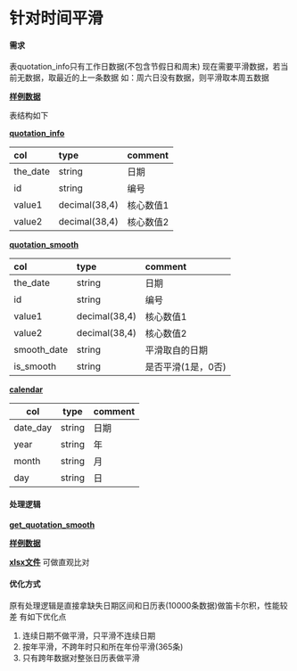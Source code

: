 # 针对时间平滑

#### 需求
表quotation_info只有工作日数据(不包含节假日和周末)
现在需要平滑数据，若当前无数据，取最近的上一条数据
如：周六日没有数据，则平滑取本周五数据

[**样例数据**](../data/quotation_info.txt)

表结构如下

[**quotation_info**](../sql/quotation_info.sql)

| col      | type          | comment   |
| :------- | :------------ | :-------- |
| the_date | string        | 日期      |
| id       | string        | 编号      |
| value1   | decimal(38,4) | 核心数值1 |
| value2   | decimal(38,4) | 核心数值2 |


[**quotation_smooth**](../sql/quotation_smooth.sql)

| col          | type          | comment            |
| :----------- | :------------ | :----------------- |
| the_date     | string        | 日期               |
| id           | string        | 编号               |
| value1       | decimal(38,4) | 核心数值1          |
| value2       | decimal(38,4) | 核心数值2          |
| smooth_date  | string        | 平滑取自的日期     |
| is_smooth    | string        | 是否平滑(1是，0否) |


[**calendar**](../sql/calendar.sql)

| col      | type   | comment |
| -------- | ------ | ------- |
| date_day | string | 日期    |
| year     | string | 年      |
| month    | string | 月      |
| day      | string | 日      |


#### 处理逻辑

[**get_quotation_smooth**](../sql/get_quotation_smooth.sql)

[**样例数据**](../data/quotation_smooth.txt)

[**xlsx文件**](../data/demo.xlsx) 可做直观比对

#### 优化方式
原有处理逻辑是直接拿缺失日期区间和日历表(10000条数据)做笛卡尔积，性能较差
有如下优化点
1. 连续日期不做平滑，只平滑不连续日期
2. 按年平滑，不跨年时只和所在年份平滑(365条)
3. 只有跨年数据对整张日历表做平滑